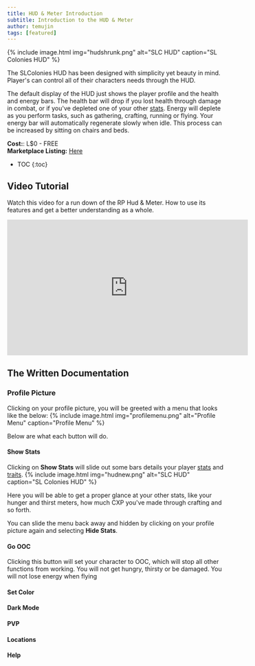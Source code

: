 ```yaml
---
title: HUD & Meter Introduction
subtitle: Introduction to the HUD & Meter
author: temujin
tags: [featured]
---
```

{% include image.html img="hudshrunk.png" alt="SLC HUD" caption="SL Colonies HUD" %}

The SLColonies HUD has been designed with simplicity yet beauty in mind. Player's can control all of their characters needs through the HUD. 

The default display of the HUD just shows the player profile and the health and energy bars. The health bar will drop if you lost health through damage in combat, or if you've depleted one of your other [stats](https://slcolonies.com/docs/stats/). Energy will deplete as you perform tasks, such as gathering, crafting, running or flying. Your energy bar will automatically regenerate slowly when idle. This process can be increased by sitting on chairs and beds.

**Cost:**: L$0 - FREE<br>
**Marketplace Listing:** [Here](https://marketplace.secondlife.com/p/SLC-Survival-RPG-HUD-Meter/18945944)

* TOC
{:toc}

## Video Tutorial
Watch this video for a run down of the RP Hud & Meter. How to use its features and get a better understanding as a whole.
<iframe width="560" height="315" src="https://www.youtube.com/embed/1AARkfC2xGc" title="YouTube video player" frameborder="0" allow="accelerometer; autoplay; clipboard-write; encrypted-media; gyroscope; picture-in-picture" allowfullscreen></iframe>

## The Written Documentation
### Profile Picture
Clicking on your profile picture, you will be greeted with a menu that looks like the below:
{% include image.html img="profilemenu.png" alt="Profile Menu" caption="Profile Menu" %}

Below are what each button will do.

#### Show Stats
Clicking on **Show Stats** will slide out some bars details your player [stats](https://slcolonies.com/docs/stats/) and [traits](https://slcolonies.com/docs/races/).
{% include image.html img="hudnew.png" alt="SLC HUD" caption="SL Colonies HUD" %}

Here you will be able to get a proper glance at your other stats, like your hunger and thirst meters, how much CXP you've made through crafting and so forth. 

You can slide the menu back away and hidden by clicking on your profile picture again and selecting **Hide Stats**.

#### Go OOC
Clicking this button will set your character to OOC, which will stop all other functions from working. You will not get hungry, thirsty or be damaged. You will not lose energy when flying 
#### Set Color
#### Dark Mode
#### PVP
#### Locations
#### Help


